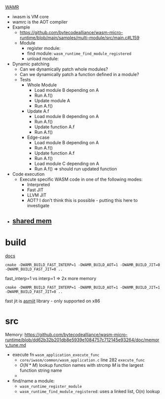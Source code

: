 [WAMR](https://github.com/bytecodealliance/wasm-micro-runtime)
- iwasm is VM core
- wamrc is the AOT compiler
- Example
	- https://github.com/bytecodealliance/wasm-micro-runtime/blob/main/samples/multi-module/src/main.c#L159
	- Module
		- register module: 
		- find module: `wasm_runtime_find_module_registered`
		- unload module: 
- Dynamic patching
	- Can we dynamically patch whole modules?
	- Can we dynamically patch a function defined in a module?
	- Tests
		- Whole Module
			- Load module B depending on A
			- Run A.f()
			- Update module A
			- Run A.f()
		- Update A.f
			- Load module B depending on A
			- Run A.f()
			- Update function A.f
			- Run A.f()
		- Edge-case
			- Load module B depending on A
			- Run A.f()
			- Update function A.f
			- Run A.f()
			- Load module C depending on A
			- Run A.f() => should run updated function
- Code execution
	- Execute specific WASM code in one of the following modes:
		- Interpreted
		- Fast JIT
		- LLVM JIT
		- AOT? I don't think this is possible - putting this here to investigate
- [shared mem](https://github.com/WebAssembly/threads/blob/main/proposals/threads/Overview.md#shared-linear-memory)
	- 

# build

[docs](https://github.com/bytecodealliance/wasm-micro-runtime/blob/main/doc/build_wamr.md)

```
cmake -DWAMR_BUILD_FAST_INTERP=1 -DWAMR_BUILD_AOT=1 -DWAMR_BUILD_JIT=0 -DWAMR_BUILD_FAST_JIT=0 ..
```

fast_interp=1 vs interp=1 => 2x more memory

```
cmake -DWAMR_BUILD_FAST_INTERP=1 -DWAMR_BUILD_AOT=1 -DWAMR_BUILD_JIT=1 -DWAMR_BUILD_FAST_JIT=0 ..
```

fast jit is [asmjit](https://asmjit.com/) library - only supported on x86

# src
Memory: https://github.com/bytecodealliance/wasm-micro-runtime/blob/dd62b32b201db8e5939e1084757c712145e93264/doc/memory_tune.md

- execute fn `wasm_application_execute_func`
	- `core/iwasm/common/wasm_application.c` line 282 `execute_func`
	- $O(N*M)$ lookup function names with strcmp $M$ is the largest function string name
	- 
- find/name a module:
	- `wasm_runtime_register_module`
	- `wasm_runtime_find_module_registered`: uses a linked list, O(n) lookup

